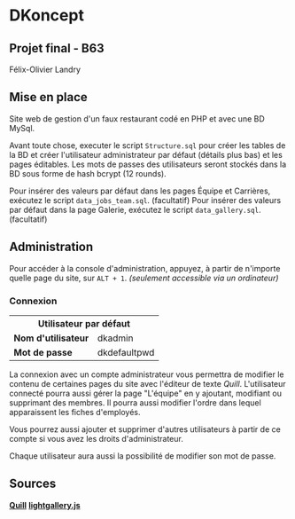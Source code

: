 # DKoncept
## Projet final - B63

Félix-Olivier Landry

## Mise en place

Site web de gestion d'un faux restaurant codé en PHP et avec une BD MySql.

Avant toute chose, executer le script `Structure.sql` pour créer les tables de la BD et créer l'utilisateur administrateur par défaut (détails plus bas) et les pages éditables. Les mots de passes des utilisateurs seront stockés dans la BD sous forme de hash bcrypt (12 rounds).

Pour insérer des valeurs par défaut dans les pages Équipe et Carrières, exécutez le script `data_jobs_team.sql`. (facultatif)
Pour insérer des valeurs par défaut dans la page Galerie, exécutez le script `data_gallery.sql`. (facultatif)

## Administration

Pour accéder à la console d'administration, appuyez, à partir de n'importe quelle page du site, sur `ALT + 1`. *(seulement accessible via un ordinateur)*

### Connexion


<table>
    <tr>
        <th colspan="2">Utilisateur par défaut</th>
    </tr>
        <td><b>Nom d'utilisateur</b></td>
        <td>dkadmin</td>
    <tr>
    </tr>
    <tr>
        <td><b>Mot de passe</b></td>
        <td>dkdefaultpwd</td>
    </tr>
</table>

La connexion avec un compte administrateur vous permettra de modifier le contenu de certaines pages du site avec l'éditeur de texte *Quill*.
L'utilisateur connecté pourra aussi gérer la page "L'équipe" en y ajoutant, modifiant ou supprimant des membres. 
Il pourra aussi modifier l'ordre dans lequel apparaissent les fiches d'employés.

Vous pourrez aussi ajouter et supprimer d'autres utilisateurs à partir de ce compte si vous avez les droits d'administrateur.

Chaque utilisateur aura aussi la possibilité de modifier son mot de passe.

## Sources

[**Quill**](https://github.com/quilljs/quill)
[**lightgallery.js**](https://sachinchoolur.github.io/lightgallery.js/)
